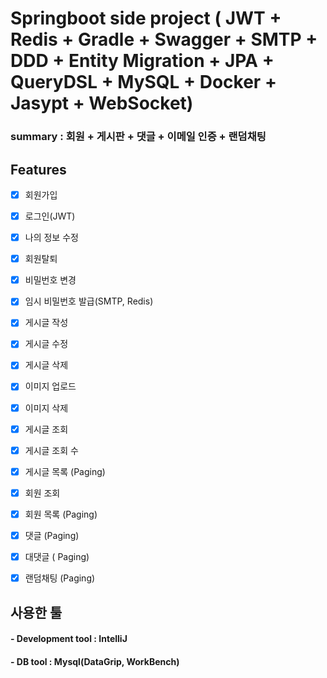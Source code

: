 # Springboot side project ( JWT + Redis + Gradle + Swagger + SMTP + DDD + Entity Migration + JPA + QueryDSL + MySQL + Docker + Jasypt + WebSocket)


### summary : 회원 + 게시판 + 댓글 + 이메일 인증 + 랜덤채팅


## Features

- [x] 회원가입 
- [x] 로그인(JWT)
- [x] 나의 정보 수정
- [x] 회원탈퇴
- [x] 비밀번호 변경
- [x] 임시 비밀번호 발급(SMTP, Redis)
- [x] 게시글 작성
- [x] 게시글 수정
- [x] 게시글 삭제
- [x] 이미지 업로드
- [x] 이미지 삭제
- [x] 게시글 조회
- [x] 게시글 조회 수
- [x] 게시글 목록 (Paging)
- [x] 회원 조회
- [x] 회원 목록 (Paging)
- [x] 댓글 (Paging)
- [x] 대댓글 ( Paging)

- [x] 랜덤채팅 (Paging)



## 사용한 툴 

#### - Development tool : IntelliJ 
#### - DB tool : Mysql(DataGrip, WorkBench)



